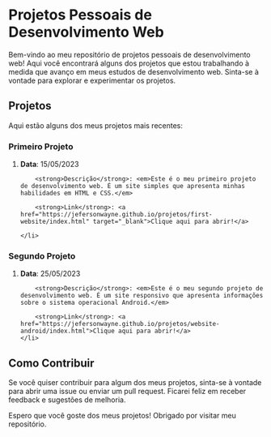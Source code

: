 <h1>Projetos Pessoais de Desenvolvimento Web</h1>

<p>Bem-vindo ao meu repositório de projetos pessoais de desenvolvimento web! Aqui você encontrará alguns dos projetos que estou trabalhando à medida que avanço em meus estudos de desenvolvimento web. Sinta-se à vontade para explorar e experimentar os projetos.</p>

<h2>Projetos</h2>

<p>Aqui estão alguns dos meus projetos mais recentes:</p>

<h3>Primeiro Projeto</h3>

<ol>
    <li>
        <strong>Data</strong>: 15/05/2023

        <strong>Descrição</strong>: <em>Este é o meu primeiro projeto de desenvolvimento web. É um site simples que apresenta minhas habilidades em HTML e CSS.</em>

        <strong>Link</strong>: <a href="https://jefersonwayne.github.io/projetos/first-website/index.html" target="_blank">Clique aqui para abrir!</a>

    </li>
</ol>

<h3>Segundo Projeto</h3>

<ol>
    <li>
        <strong>Data</strong>: 25/05/2023

        <strong>Descrição</strong>: <em>Este é o meu segundo projeto de desenvolvimento web. É um site responsivo que apresenta informações sobre o sistema operacional Android.</em>

        <strong>Link</strong>: <a href="https://jefersonwayne.github.io/projetos/website-android/index.html">Clique aqui para abrir!</a>
    </li>
</ol>

<h2>Como Contribuir</h2>

<p>Se você quiser contribuir para algum dos meus projetos, sinta-se à vontade para abrir uma issue ou enviar um pull request. Ficarei feliz em receber feedback e sugestões de melhoria.</p>

<p>Espero que você goste dos meus projetos! Obrigado por visitar meu repositório.</p>